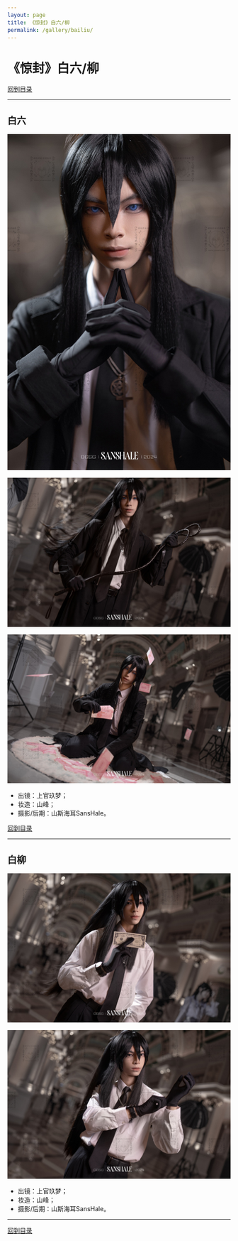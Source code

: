 ```yaml
---
layout: page
title: 《惊封》白六/柳
permalink: /gallery/bailiu/
---
```


# 《惊封》白六/柳

[回到目录](../)

---

## 白六

![白六-001](bailiu/classic/bailiu-001.jpg)

![白六-002](bailiu/classic/bailiu-002.jpg)

![白六-003](bailiu/classic/bailiu-003.jpg)

- 出镜：上官玖梦；
- 妆造：山峰；
- 摄影/后期：山斯海耳SansHale。

[回到目录](../)

---

## 白柳

![白柳-004](bailiu/classic/bailiu-004.jpg)

![白柳-005](bailiu/classic/bailiu-005.jpg)

- 出镜：上官玖梦；
- 妆造：山峰；
- 摄影/后期：山斯海耳SansHale。

---

[回到目录](../)